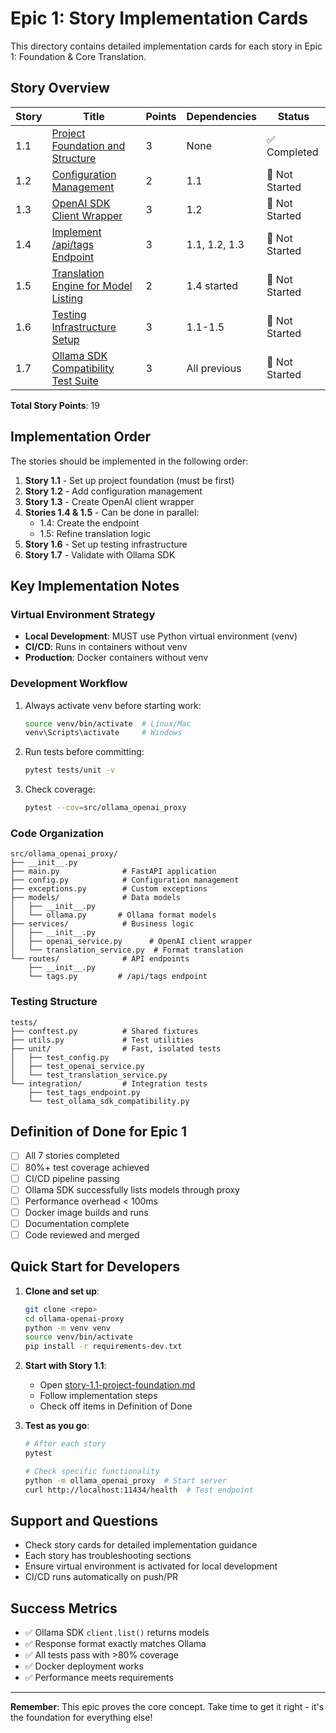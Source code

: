 # Epic 1: Story Implementation Cards

This directory contains detailed implementation cards for each story in Epic 1: Foundation & Core Translation.

## Story Overview

| Story | Title | Points | Dependencies | Status |
|-------|-------|--------|--------------|--------|
| 1.1 | [Project Foundation and Structure](story-1.1-project-foundation.md) | 3 | None | ✅ Completed |
| 1.2 | [Configuration Management](story-1.2-configuration-management.md) | 2 | 1.1 | 🔲 Not Started |
| 1.3 | [OpenAI SDK Client Wrapper](story-1.3-openai-client-wrapper.md) | 3 | 1.2 | 🔲 Not Started |
| 1.4 | [Implement /api/tags Endpoint](story-1.4-api-tags-endpoint.md) | 3 | 1.1, 1.2, 1.3 | 🔲 Not Started |
| 1.5 | [Translation Engine for Model Listing](story-1.5-translation-engine.md) | 2 | 1.4 started | 🔲 Not Started |
| 1.6 | [Testing Infrastructure Setup](story-1.6-testing-infrastructure.md) | 3 | 1.1-1.5 | 🔲 Not Started |
| 1.7 | [Ollama SDK Compatibility Test Suite](story-1.7-ollama-sdk-compatibility.md) | 3 | All previous | 🔲 Not Started |

**Total Story Points**: 19

## Implementation Order

The stories should be implemented in the following order:

1. **Story 1.1** - Set up project foundation (must be first)
2. **Story 1.2** - Add configuration management
3. **Story 1.3** - Create OpenAI client wrapper
4. **Stories 1.4 & 1.5** - Can be done in parallel:
   - 1.4: Create the endpoint
   - 1.5: Refine translation logic
5. **Story 1.6** - Set up testing infrastructure
6. **Story 1.7** - Validate with Ollama SDK

## Key Implementation Notes

### Virtual Environment Strategy

- **Local Development**: MUST use Python virtual environment (venv)
- **CI/CD**: Runs in containers without venv
- **Production**: Docker containers without venv

### Development Workflow

1. Always activate venv before starting work:
   ```bash
   source venv/bin/activate  # Linux/Mac
   venv\Scripts\activate     # Windows
   ```

2. Run tests before committing:
   ```bash
   pytest tests/unit -v
   ```

3. Check coverage:
   ```bash
   pytest --cov=src/ollama_openai_proxy
   ```

### Code Organization

```
src/ollama_openai_proxy/
├── __init__.py
├── main.py              # FastAPI application
├── config.py            # Configuration management
├── exceptions.py        # Custom exceptions
├── models/              # Data models
│   ├── __init__.py
│   └── ollama.py       # Ollama format models
├── services/            # Business logic
│   ├── __init__.py
│   ├── openai_service.py      # OpenAI client wrapper
│   └── translation_service.py  # Format translation
└── routes/              # API endpoints
    ├── __init__.py
    └── tags.py         # /api/tags endpoint
```

### Testing Structure

```
tests/
├── conftest.py          # Shared fixtures
├── utils.py             # Test utilities
├── unit/                # Fast, isolated tests
│   ├── test_config.py
│   ├── test_openai_service.py
│   └── test_translation_service.py
└── integration/         # Integration tests
    ├── test_tags_endpoint.py
    └── test_ollama_sdk_compatibility.py
```

## Definition of Done for Epic 1

- [ ] All 7 stories completed
- [ ] 80%+ test coverage achieved
- [ ] CI/CD pipeline passing
- [ ] Ollama SDK successfully lists models through proxy
- [ ] Performance overhead < 100ms
- [ ] Docker image builds and runs
- [ ] Documentation complete
- [ ] Code reviewed and merged

## Quick Start for Developers

1. **Clone and set up**:
   ```bash
   git clone <repo>
   cd ollama-openai-proxy
   python -m venv venv
   source venv/bin/activate
   pip install -r requirements-dev.txt
   ```

2. **Start with Story 1.1**:
   - Open [story-1.1-project-foundation.md](story-1.1-project-foundation.md)
   - Follow implementation steps
   - Check off items in Definition of Done

3. **Test as you go**:
   ```bash
   # After each story
   pytest
   
   # Check specific functionality
   python -m ollama_openai_proxy  # Start server
   curl http://localhost:11434/health  # Test endpoint
   ```

## Support and Questions

- Check story cards for detailed implementation guidance
- Each story has troubleshooting sections
- Ensure virtual environment is activated for local development
- CI/CD runs automatically on push/PR

## Success Metrics

- ✅ Ollama SDK `client.list()` returns models
- ✅ Response format exactly matches Ollama
- ✅ All tests pass with >80% coverage
- ✅ Docker deployment works
- ✅ Performance meets requirements

---

**Remember**: This epic proves the core concept. Take time to get it right - it's the foundation for everything else!